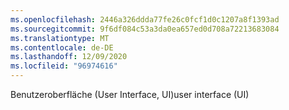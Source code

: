 ```yaml
---
ms.openlocfilehash: 2446a326ddda77fe26c0fcf1d0c1207a8f1393ad
ms.sourcegitcommit: 9f6df084c53a3da0ea657ed0d708a72213683084
ms.translationtype: MT
ms.contentlocale: de-DE
ms.lasthandoff: 12/09/2020
ms.locfileid: "96974616"
---
```

<span data-ttu-id="e66c2-101">Benutzeroberfläche (User Interface, UI)</span><span class="sxs-lookup"><span data-stu-id="e66c2-101">user interface (UI)</span></span>
